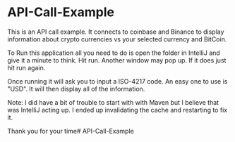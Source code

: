 # API-Call-Example
This is an API call example. It connects to coinbase and Binance to display information about
crypto currencies vs your selected currency and BitCoin.

To Run this application all you need to do is open the folder in IntelliJ and give it a minute to think.
Hit run. Another window may pop up. If it does just hit run again.

Once running it will ask you to input a ISO-4217 code. An easy one to use is "USD". It will then 
display all of the information.

Note: I did have a bit of trouble to start with with Maven but I believe that was IntelliJ acting up.
I ended up invalidating the cache and restarting to fix it.

Thank you for your time# API-Call-Example
